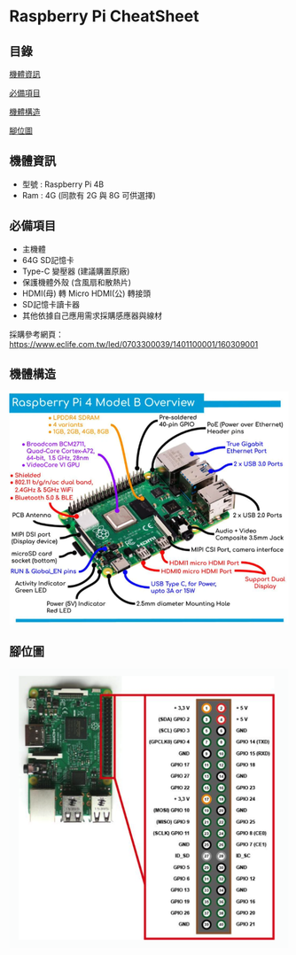 # Raspberry Pi CheatSheet

## 目錄
[機體資訊](#機體資訊) 

[必備項目](#必備項目) 

[機體構造](#機體構造) 

[腳位圖](#腳位圖)


## 機體資訊
  * 型號 : Raspberry Pi 4B
  * Ram : 4G (同款有 2G 與 8G 可供選擇)

## 必備項目
  * 主機體
  * 64G SD記憶卡 
  * Type-C 變壓器 (建議購置原廠)
  * 保護機體外殼 (含風扇和散熱片)
  * HDMI(母) 轉 Micro HDMI(公) 轉接頭
  * SD記憶卡讀卡器
  * 其他依據自己應用需求採購感應器與線材
  
  採購參考網頁：https://www.eclife.com.tw/led/0703300039/1401100001/160309001


## 機體構造 
![image](https://github.com/Samuelchi861008/RaspberryPi_CheatSheet/blob/master/Model%20Overview.png)


## 腳位圖
![image](https://github.com/Samuelchi861008/RaspberryPi_CheatSheet/blob/master/%E8%85%B3%E4%BD%8D%E5%9C%96.png)
